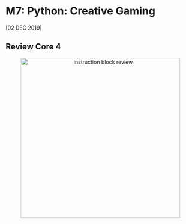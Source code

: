 # M7: Python: Creative Gaming
[02 DEC 2019]

## Review Core 4

<p align="center">
     <img src="../../img/BlockReview.PNG"
          alt="instruction block review"
          height="425"/>
</p>


## 